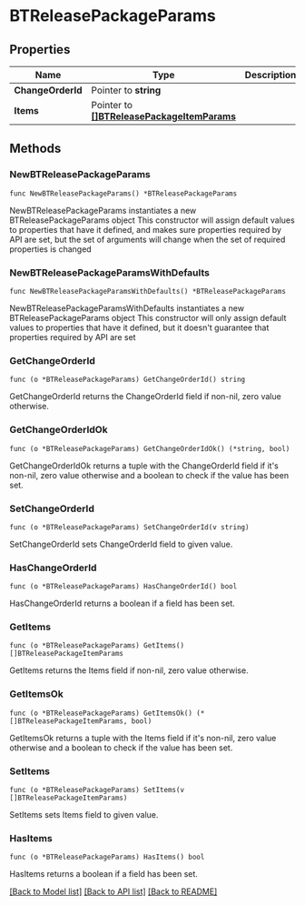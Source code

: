 # BTReleasePackageParams

## Properties

Name | Type | Description | Notes
------------ | ------------- | ------------- | -------------
**ChangeOrderId** | Pointer to **string** |  | [optional] 
**Items** | Pointer to [**[]BTReleasePackageItemParams**](BTReleasePackageItemParams.md) |  | [optional] 

## Methods

### NewBTReleasePackageParams

`func NewBTReleasePackageParams() *BTReleasePackageParams`

NewBTReleasePackageParams instantiates a new BTReleasePackageParams object
This constructor will assign default values to properties that have it defined,
and makes sure properties required by API are set, but the set of arguments
will change when the set of required properties is changed

### NewBTReleasePackageParamsWithDefaults

`func NewBTReleasePackageParamsWithDefaults() *BTReleasePackageParams`

NewBTReleasePackageParamsWithDefaults instantiates a new BTReleasePackageParams object
This constructor will only assign default values to properties that have it defined,
but it doesn't guarantee that properties required by API are set

### GetChangeOrderId

`func (o *BTReleasePackageParams) GetChangeOrderId() string`

GetChangeOrderId returns the ChangeOrderId field if non-nil, zero value otherwise.

### GetChangeOrderIdOk

`func (o *BTReleasePackageParams) GetChangeOrderIdOk() (*string, bool)`

GetChangeOrderIdOk returns a tuple with the ChangeOrderId field if it's non-nil, zero value otherwise
and a boolean to check if the value has been set.

### SetChangeOrderId

`func (o *BTReleasePackageParams) SetChangeOrderId(v string)`

SetChangeOrderId sets ChangeOrderId field to given value.

### HasChangeOrderId

`func (o *BTReleasePackageParams) HasChangeOrderId() bool`

HasChangeOrderId returns a boolean if a field has been set.

### GetItems

`func (o *BTReleasePackageParams) GetItems() []BTReleasePackageItemParams`

GetItems returns the Items field if non-nil, zero value otherwise.

### GetItemsOk

`func (o *BTReleasePackageParams) GetItemsOk() (*[]BTReleasePackageItemParams, bool)`

GetItemsOk returns a tuple with the Items field if it's non-nil, zero value otherwise
and a boolean to check if the value has been set.

### SetItems

`func (o *BTReleasePackageParams) SetItems(v []BTReleasePackageItemParams)`

SetItems sets Items field to given value.

### HasItems

`func (o *BTReleasePackageParams) HasItems() bool`

HasItems returns a boolean if a field has been set.


[[Back to Model list]](../README.md#documentation-for-models) [[Back to API list]](../README.md#documentation-for-api-endpoints) [[Back to README]](../README.md)


